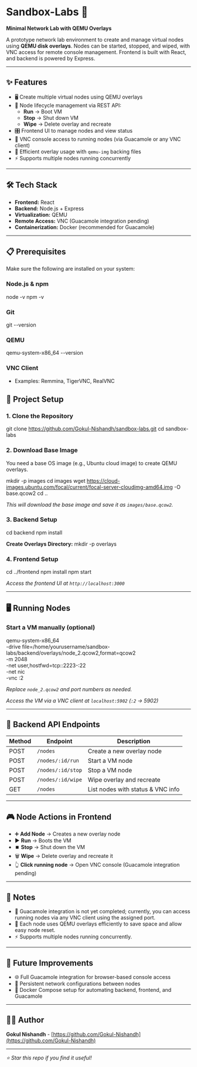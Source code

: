 # Sandbox-Labs 🚀

**Minimal Network Lab with QEMU Overlays**

A prototype network lab environment to create and manage virtual nodes using **QEMU disk overlays**. Nodes can be started, stopped, and wiped, with VNC access for remote console management. Frontend is built with React, and backend is powered by Express.

---

## ✨ Features

- 🖥️ Create multiple virtual nodes using QEMU overlays
- 🔄 Node lifecycle management via REST API:
  - **Run** → Boot VM
  - **Stop** → Shut down VM
  - **Wipe** → Delete overlay and recreate
- 🎛️ Frontend UI to manage nodes and view status
- 🔌 VNC console access to running nodes (via Guacamole or any VNC client)
- 💾 Efficient overlay usage with `qemu-img` backing files
- ⚡ Supports multiple nodes running concurrently

---

## 🛠️ Tech Stack

- **Frontend:** React
- **Backend:** Node.js + Express
- **Virtualization:** QEMU
- **Remote Access:** VNC (Guacamole integration pending)
- **Containerization:** Docker (recommended for Guacamole)

---

## 📋 Prerequisites

Make sure the following are installed on your system:

### **Node.js & npm**
node -v
npm -v


### **Git**
git --version


### **QEMU**
qemu-system-x86_64 --version


### **VNC Client**
- Examples: Remmina, TigerVNC, RealVNC


## 🚀 Project Setup

### 1. Clone the Repository
git clone https://github.com/Gokul-Nishandh/sandbox-labs.git
cd sandbox-labs


### 2. Download Base Image
You need a base OS image (e.g., Ubuntu cloud image) to create QEMU overlays.

mkdir -p images
cd images
wget https://cloud-images.ubuntu.com/focal/current/focal-server-cloudimg-amd64.img -O base.qcow2
cd ..

*This will download the base image and save it as `images/base.qcow2`.*

### 3. Backend Setup
cd backend
npm install


**Create Overlays Directory:**
mkdir -p overlays


### 4. Frontend Setup
cd ../frontend
npm install
npm start

*Access the frontend UI at `http://localhost:3000`*

---

## 🖥️ Running Nodes

### Start a VM manually (optional)
qemu-system-x86_64 \
  -drive file=/home/yourusername/sandbox-labs/backend/overlays/node_2.qcow2,format=qcow2 \
  -m 2048 \
  -net user,hostfwd=tcp::2223-:22 \
  -net nic \
  -vnc :2


*Replace `node_2.qcow2` and port numbers as needed.*

*Access the VM via a VNC client at `localhost:5902` (`:2` → 5902)*

---

## 🔌 Backend API Endpoints

| Method | Endpoint | Description |
|--------|-----------|-------------|
| POST | `/nodes` | Create a new overlay node |
| POST | `/nodes/:id/run` | Start a VM node |
| POST | `/nodes/:id/stop` | Stop a VM node |
| POST | `/nodes/:id/wipe` | Wipe overlay and recreate |
| GET | `/nodes` | List nodes with status & VNC info |

---

## 🎮 Node Actions in Frontend

- ➕ **Add Node** → Creates a new overlay node
- ▶️ **Run** → Boots the VM
- ⏹️ **Stop** → Shut down the VM
- 🗑️ **Wipe** → Delete overlay and recreate it
- 👆 **Click running node** → Open VNC console (Guacamole integration pending)

---

## 📝 Notes

- 🔄 Guacamole integration is not yet completed; currently, you can access running nodes via any VNC client using the assigned port.
- 💾 Each node uses QEMU overlays efficiently to save space and allow easy node reset.
- ⚡ Supports multiple nodes running concurrently.

---

## 🚧 Future Improvements

- 🌐 Full Guacamole integration for browser-based console access
- 🔗 Persistent network configurations between nodes
- 🐳 Docker Compose setup for automating backend, frontend, and Guacamole

---

## 👨‍💻 Author

**Gokul Nishandh** - [https://github.com/Gokul-Nishandh](https://github.com/Gokul-Nishandh)

---

*⭐ Star this repo if you find it useful!*
```
